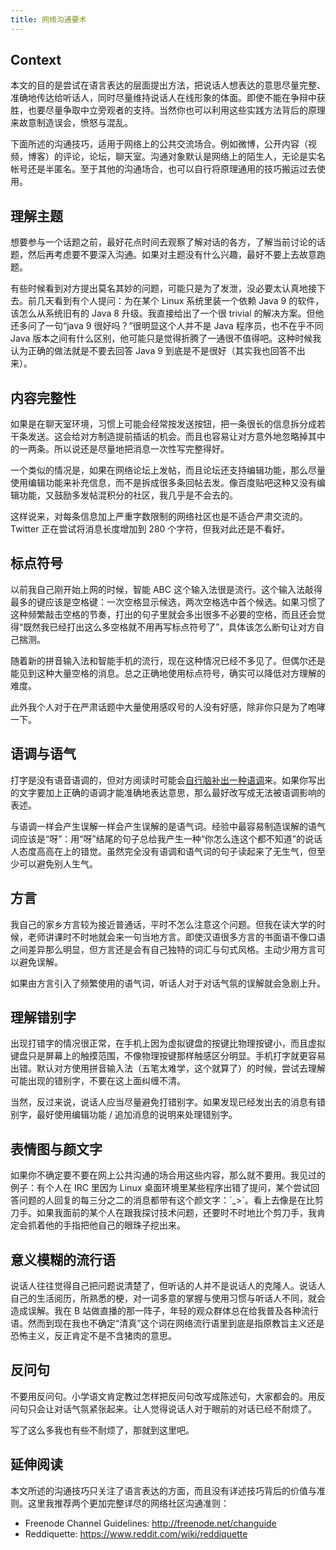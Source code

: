 ```yaml
---
title: 网络沟通要术
---
```


## Context

本文的目的是尝试在语言表达的层面提出方法，把说话人想表达的意思尽量完整、准确地传达给听话人，同时尽量维持说话人在线形象的体面。即使不能在争辩中获胜，也要尽量争取中立旁观者的支持。当然你也可以利用这些实践方法背后的原理来故意制造误会，愤怒与混乱。

下面所述的沟通技巧，适用于网络上的公共交流场合。例如微博，公开内容（视频，博客）的评论，论坛，聊天室。沟通对象默认是网络上的陌生人，无论是实名帐号还是半匿名。至于其他的沟通场合，也可以自行将原理通用的技巧搬运过去使用。

## 理解主题

想要参与一个话题之前，最好花点时间去观察了解对话的各方，了解当前讨论的话题，然后再考虑要不要深入沟通。如果对主题没有什么兴趣，最好不要上去故意跑题。

有些时候看到对方提出莫名其妙的问题，可能只是为了发泄，没必要太认真地接下去。前几天看到有个人提问：为在某个 Linux 系统里装一个依赖 Java 9 的软件，该怎么从系统旧有的 Java 8 升级。我直接给出了一个很 trivial 的解决方案。但他还多问了一句“java 9 很好吗？”很明显这个人并不是 Java 程序员，也不在乎不同 Java 版本之间有什么区别，他可能只是觉得折腾了一通很不值得吧。这种时候我认为正确的做法就是不要去回答 Java 9 到底是不是很好（其实我也回答不出来）。

## 内容完整性

如果是在聊天室环境，习惯上可能会经常按发送按钮，把一条很长的信息拆分成若干条发送。这会给对方制造提前插话的机会。而且也容易让对方意外地忽略掉其中的一两条。所以说还是尽量地把消息一次性写完整得好。

一个类似的情况是，如果在网络论坛上发帖，而且论坛还支持编辑功能，那么尽量使用编辑功能来补充信息，而不是拆成很多条回帖去发。像百度贴吧这种又没有编辑功能，又鼓励多发帖混积分的社区，我几乎是不会去的。

这样说来，对每条信息加上严重字数限制的网络社区也是不适合严肃交流的。Twitter 正在尝试将消息长度增加到 280 个字符，但我对此还是不看好。

## 标点符号

以前我自己刚开始上网的时候，智能 ABC 这个输入法很是流行。这个输入法敲得最多的键应该是空格键：一次空格显示候选，两次空格选中首个候选。如果习惯了这种频繁敲击空格的节奏，打出的句子里就会多出很多不必要的空格，而且还会觉得“既然我已经打出这么多空格就不用再写标点符号了”，具体该怎么断句让对方自己揣测。

随着新的拼音输入法和智能手机的流行，现在这种情况已经不多见了。但偶尔还是能见到这种大量空格的消息。总之正确地使用标点符号，确实可以降低对方理解的难度。

此外我个人对于在严肃话题中大量使用感叹号的人没有好感，除非你只是为了咆哮一下。

## 语调与语气

打字是没有语音语调的，但对方阅读时可能会[自行脑补出一种语调](https://www.youtube.com/watch?v=naleynXS7yo)来。如果你写出的文字要加上正确的语调才能准确地表达意思，那么最好改写成无法被语调影响的表述。

与语调一样会产生误解一样会产生误解的是语气词。经验中最容易制造误解的语气词应该是“呀”：用“呀”结尾的句子总给我产生一种“你怎么连这个都不知道”的说话人态度高高在上的错觉。虽然完全没有语调和语气词的句子读起来了无生气，但至少可以避免别人生气。

## 方言

我自己的家乡方言较为接近普通话，平时不怎么注意这个问题。但我在读大学的时候，老师讲课时不时地就会来一句当地方言。即使汉语很多方言的书面语不像口语之间差异那么明显，但方言还是会有自己独特的词汇与句式风格。主动少用方言可以避免误解。

如果由方言引入了频繁使用的语气词，听话人对于对话气氛的误解就会急剧上升。

## 理解错别字

出现打错字的情况很正常，在手机上因为虚拟键盘的按键比物理按键小，而且虚拟键盘只是屏幕上的触摸范围，不像物理按键那样触感区分明显。手机打字就更容易出错。默认对方使用拼音输入法（五笔太难学，这个就算了）的时候，尝试去理解可能出现的错别字，不要在这上面纠缠不清。

当然，反过来说，说话人应当尽量避免打错别字。如果发现已经发出去的消息有错别字，最好使用编辑功能 / 追加消息的说明来处理错别字。

## 表情图与颜文字

如果你不确定要不要在网上公共沟通的场合用这些内容，那么就不要用。我见过的例子：有个人在 IRC 里因为 Linux 桌面环境里某些程序出错了提问，某个尝试回答问题的人回复的每三分之二的消息都带有这个颜文字：´_>`。看上去像是在比剪刀手。如果我面前的某个人在跟我探讨技术问题，还要时不时地比个剪刀手，我肯定会抓着他的手指把他自己的眼珠子挖出来。

## 意义模糊的流行语

说话人往往觉得自己把问题说清楚了，但听话的人并不是说话人的克隆人。说话人自己的生活阅历，所熟悉的梗，对一词多意的掌握与使用习惯与听话人不同，就会造成误解。我在 B 站做直播的那一阵子，年轻的观众群体总在给我普及各种流行语。然而到现在我也不确定“清真”这个词在网络流行语里到底是指原教旨主义还是恐怖主义，反正肯定不是不含猪肉的意思。

## 反问句

不要用反问句。小学语文肯定教过怎样把反问句改写成陈述句，大家都会的。用反问句只会让对话气氛紧张起来。让人觉得说话人对于眼前的对话已经不耐烦了。

写了这么多我也有些不耐烦了，那就到这里吧。

## 延伸阅读

本文所述的沟通技巧只关注了语言表达的方面，而且没有详述技巧背后的价值与准则。这里我推荐两个更加完整详尽的网络社区沟通准则：

* Freenode Channel Guidelines: <http://freenode.net/changuide>
* Reddiquette: <https://www.reddit.com/wiki/reddiquette>
